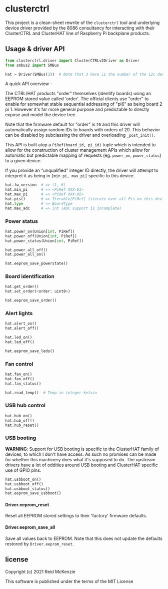 # clusterctrl

This project is a clean-sheet rewrite of the `clusterctrl` tool and underlying device driver provided by the 8086 consultancy for interacting with their ClusterCTRL and ClusterHAT line of Raspberry Pi backplane products.

## Usage & driver API

``` python
from clusterctrl.driver import ClusterCTRLv2Driver as Driver
from smbus2 import SMBus

hat = Driver(SMBus(3))  # Note that 3 here is the number of the i2c device the HAT is on
```

A quick API overview -

The CTRL/HAT products "order" themselves (identify boards) using an EEPROM stored value called 'order'.
The official clients use "order" to enable for somewhat stable sequential addressing of "pi6" as being board 2 pi 1.
However it's far more general purpose and predictable to directly expose and model the device tree.

Note that the firmware default for "order" is `20` and this driver will automatically assign random IDs to boards with orders of 20.
This behavior can be disabled by subclassing the driver and overloading `_post_init()`.

This API is built atop a `PiRef(board_id, pi_id)` tuple which is intended to allow for the construction of cluster management APIs which allow for automatic but predictable mapping of requests (eg. `power_on`, `power_status`) to a given device.

If you provide an "unqualified" integer ID directly, the driver will attempt to interpret it as being in `[min_pi, max_pi]` specific to this device.

``` python
hat.fw_version  # => (1, 6)
hat.min_pi      # => <PiRef XXX-01>
hat.max_pi      # => <PiRef XXX-05>
hat.pis()       # => Iterable[PiRef] (iterate over all Pis on this device in order)
hat.type        # => BoardType
hat.max_adc     # => int (ADC support is incomplete)
```

### Power status

``` python
hat.power_on(Union[int, PiRef])
hat.power_off(Union[int, PiRef])
hat.power_status(Union[int, PiRef])

hat.power_all_off()
hat.power_all_on()

hat.eeprom_save_powerstate()
```

### Board identification

``` python
hat.get_order()
hat.set_order(<order: uint8>)

hat.eeprom_save_order()
```

### Alert lights

``` python
hat.alert_on()
hat.alert_off()

hat.led_on()
hat.led_off()

hat.eeprom_save_leds()
```

### Fan control

``` python
hat.fan_on()
hat.fan_off()
hat.fan_status()

hat.read_temp()  # Temp in integer kelvin
```

### USB hub control

``` python
hat.hub_on()
hat.hub_off()
hat.hub_reset()
```

### USB booting

**WARNING**: Support for USB booting is specific to the ClusterHAT family of devices, to which I don't have access.
As such no promises can be made for whether this machinery does what it's supposed to do.
The upstream drivers have a lot of oddities around USB booting and ClusterHAT specific use of GPIO pins.

``` python
hat.usbboot_on()
hat.usbboot_off()
hat.usbboot_status()
hat.eeprom_save_usbboot()
```

#### Driver.eeprom_reset
Reset all EEPROM stored settings to their 'factory' firmware defaults.

#### Driver.eeprom_save_all
Save all values back to EEPROM.
Note that this does not update the defaults restored by `Driver.eeprom_reset`.

## license

Copyright (c) 2021 Reid McKenzie

This software is published under the terms of the MIT License

